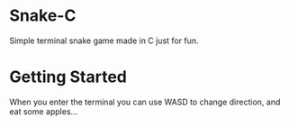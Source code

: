 # Snake-C
Simple terminal snake game made in C just for fun.

# Getting Started
When you enter the terminal you can use WASD to change direction,
and eat some apples...

